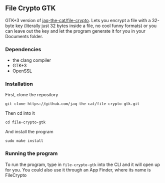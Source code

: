 ## File Crypto GTK

GTK+3 version of [jaq-the-cat/file-crypto](https://github.com/jaq-the-cat/file-crypto).
Lets you encrypt a file with a 32-byte key (literally just 32 bytes inside a file, no cool funny formats) or you can leave
out the key and let the program generate it for you in your Documents folder.

### Dependencies
- the clang compiler
- GTK+3
- OpenSSL

### Installation

First, clone the repository

`git clone https://github.com/jaq-the-cat/file-crypto-gtk.git`

Then cd into it

`cd file-crypto-gtk`

And install the program

`sudo make install`

### Running the program
To run the program, type in `file-crypto-gtk` into the CLI and it will open up for you.
You could also use it through an App Finder, where its name is FileCrypto

